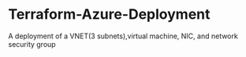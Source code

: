 # Terraform-Azure-Deployment
A deployment of a VNET(3 subnets),virtual machine, NIC, and network security group
